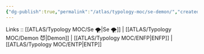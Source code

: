 ```yaml
---
{"dg-publish":true,"permalink":"/atlas/typology-moc/se-demon/","created":"","updated":""}
---
```


Links :: [[ATLAS/Typology MOC/Se 🌪️\|Se 🌪️]] | [[ATLAS/Typology MOC/Demon 😈\|Demon]] | [[ATLAS/Typology MOC/ENFP\|ENFP]] | [[ATLAS/Typology MOC/ENTP\|ENTP]]
